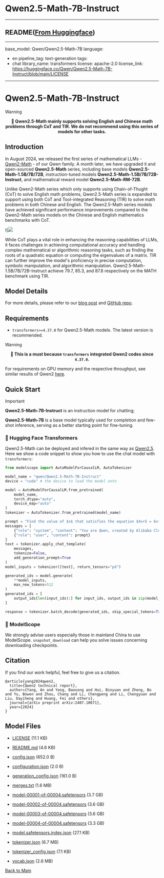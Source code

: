
# Qwen2.5-Math-7B-Instruct
---


## README([From Huggingface](https://huggingface.co/Qwen/Qwen2.5-Math-7B-Instruct))

---
base_model: Qwen/Qwen2.5-Math-7B
language:
- en
pipeline_tag: text-generation
tags:
- chat
library_name: transformers
license: apache-2.0
license_link: https://huggingface.co/Qwen/Qwen2.5-Math-7B-Instruct/blob/main/LICENSE
---


# Qwen2.5-Math-7B-Instruct

> [!Warning]
> <div align="center">
> <b>
> 🚨 Qwen2.5-Math mainly supports solving English and Chinese math problems through CoT and TIR. We do not recommend using this series of models for other tasks.
> </b>
> </div>

## Introduction

In August 2024, we released the first series of mathematical LLMs - [Qwen2-Math](https://qwenlm.github.io/blog/qwen2-math/) - of our Qwen family. A month later, we have upgraded it and open-sourced **Qwen2.5-Math** series, including base models **Qwen2.5-Math-1.5B/7B/72B**, instruction-tuned models **Qwen2.5-Math-1.5B/7B/72B-Instruct**, and mathematical reward model **Qwen2.5-Math-RM-72B**. 
                                                                              
Unlike Qwen2-Math series which only supports using Chain-of-Thught (CoT) to solve English math problems, Qwen2.5-Math series is expanded to support using both CoT and Tool-integrated Reasoning (TIR) to solve math problems in both Chinese and English. The Qwen2.5-Math series models have achieved significant performance improvements compared to the Qwen2-Math series models on the Chinese and English mathematics benchmarks with CoT. 

![![](http://qianwen-res.oss-accelerate-overseas.aliyuncs.com/Qwen2.5/qwen2.5-math-pipeline.jpeg)

While CoT plays a vital role in enhancing the reasoning capabilities of LLMs, it faces challenges in achieving computational accuracy and handling complex mathematical or algorithmic reasoning tasks, such as finding the roots of a quadratic equation or computing the eigenvalues of a matrix. TIR can further improve the model's proficiency in precise computation, symbolic manipulation, and algorithmic manipulation. Qwen2.5-Math-1.5B/7B/72B-Instruct achieve 79.7, 85.3, and 87.8 respectively on the MATH benchmark using TIR. 

## Model Details


For more details, please refer to our [blog post](https://qwenlm.github.io/blog/qwen2.5-math/) and [GitHub repo](https://github.com/QwenLM/Qwen2.5-Math).


## Requirements
* `transformers>=4.37.0` for Qwen2.5-Math models. The latest version is recommended.

> [!Warning]
> <div align="center">
> <b>
> 🚨 This is a must because <code>transformers</code> integrated Qwen2 codes since <code>4.37.0</code>.
> </b>
> </div>

For requirements on GPU memory and the respective throughput, see similar results of Qwen2 [here](https://qwen.readthedocs.io/en/latest/benchmark/speed_benchmark.html).

## Quick Start

> [!Important]
>
> **Qwen2.5-Math-7B-Instruct** is an instruction model for chatting;
>
> **Qwen2.5-Math-7B** is a base model typically used for completion and few-shot inference, serving as a better starting point for fine-tuning.
> 

### 🤗 Hugging Face Transformers

Qwen2.5-Math can be deployed and infered in the same way as [Qwen2.5](https://github.com/QwenLM/Qwen2.5). Here we show a code snippet to show you how to use the chat model with `transformers`:

```python
from modelscope import AutoModelForCausalLM, AutoTokenizer

model_name = "qwen/Qwen2.5-Math-7B-Instruct"
device = "cuda" # the device to load the model onto

model = AutoModelForCausalLM.from_pretrained(
    model_name,
    torch_dtype="auto",
    device_map="auto"
)
tokenizer = AutoTokenizer.from_pretrained(model_name)

prompt = "Find the value of $x$ that satisfies the equation $4x+5 = 6x+7$."
messages = [
    {"role": "system", "content": "You are Qwen, created by Alibaba Cloud. You are a helpful assistant."},
    {"role": "user", "content": prompt}
]
text = tokenizer.apply_chat_template(
    messages,
    tokenize=False,
    add_generation_prompt=True
)
model_inputs = tokenizer([text], return_tensors="pd")

generated_ids = model.generate(
    **model_inputs,
    max_new_tokens=512
)
generated_ids = [
    output_ids[len(input_ids):] for input_ids, output_ids in zip(model_inputs.input_ids, generated_ids)
]

response = tokenizer.batch_decode(generated_ids, skip_special_tokens=True)[0]
```

### 🤖 ModelScope
We strongly advise users especially those in mainland China to use ModelScope. `snapshot_download` can help you solve issues concerning downloading checkpoints.


## Citation

If you find our work helpful, feel free to give us a citation.

```
@article{yang2024qwen2,
  title={Qwen2 technical report},
  author={Yang, An and Yang, Baosong and Hui, Binyuan and Zheng, Bo and Yu, Bowen and Zhou, Chang and Li, Chengpeng and Li, Chengyuan and Liu, Dayiheng and Huang, Fei and others},
  journal={arXiv preprint arXiv:2407.10671},
  year={2024}
}
```



## Model Files

- [LICENSE](https://paddlenlp.bj.bcebos.com/models/community/Qwen/Qwen2.5-Math-7B-Instruct/LICENSE) (11.1 KB)

- [README.md](https://paddlenlp.bj.bcebos.com/models/community/Qwen/Qwen2.5-Math-7B-Instruct/README.md) (4.6 KB)

- [config.json](https://paddlenlp.bj.bcebos.com/models/community/Qwen/Qwen2.5-Math-7B-Instruct/config.json) (652.0 B)

- [configuration.json](https://paddlenlp.bj.bcebos.com/models/community/Qwen/Qwen2.5-Math-7B-Instruct/configuration.json) (2.0 B)

- [generation_config.json](https://paddlenlp.bj.bcebos.com/models/community/Qwen/Qwen2.5-Math-7B-Instruct/generation_config.json) (161.0 B)

- [merges.txt](https://paddlenlp.bj.bcebos.com/models/community/Qwen/Qwen2.5-Math-7B-Instruct/merges.txt) (1.6 MB)

- [model-00001-of-00004.safetensors](https://paddlenlp.bj.bcebos.com/models/community/Qwen/Qwen2.5-Math-7B-Instruct/model-00001-of-00004.safetensors) (3.7 GB)

- [model-00002-of-00004.safetensors](https://paddlenlp.bj.bcebos.com/models/community/Qwen/Qwen2.5-Math-7B-Instruct/model-00002-of-00004.safetensors) (3.6 GB)

- [model-00003-of-00004.safetensors](https://paddlenlp.bj.bcebos.com/models/community/Qwen/Qwen2.5-Math-7B-Instruct/model-00003-of-00004.safetensors) (3.6 GB)

- [model-00004-of-00004.safetensors](https://paddlenlp.bj.bcebos.com/models/community/Qwen/Qwen2.5-Math-7B-Instruct/model-00004-of-00004.safetensors) (3.3 GB)

- [model.safetensors.index.json](https://paddlenlp.bj.bcebos.com/models/community/Qwen/Qwen2.5-Math-7B-Instruct/model.safetensors.index.json) (27.1 KB)

- [tokenizer.json](https://paddlenlp.bj.bcebos.com/models/community/Qwen/Qwen2.5-Math-7B-Instruct/tokenizer.json) (6.7 MB)

- [tokenizer_config.json](https://paddlenlp.bj.bcebos.com/models/community/Qwen/Qwen2.5-Math-7B-Instruct/tokenizer_config.json) (7.1 KB)

- [vocab.json](https://paddlenlp.bj.bcebos.com/models/community/Qwen/Qwen2.5-Math-7B-Instruct/vocab.json) (2.6 MB)


[Back to Main](../../)